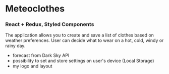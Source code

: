 # Meteoclothes

### React + Redux, Styled Components

The application allows you to create and save a list of clothes based on weather preferences. User can decide what to wear on a hot, cold, windy or rainy day.

- forecast from Dark Sky API
- possibility to set and store settings on user's device (Local Storage)
- my logo and layout